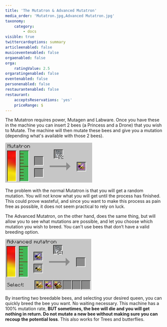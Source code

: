 ```yaml
---
title: 'The Mutatron & Advanced Mutatron'
media_order: 'Mutatron.jpg,Advanced Mutatron.jpg'
taxonomy:
    category:
        - docs
visible: true
twittercardoptions: summary
articleenabled: false
musiceventenabled: false
orgaenabled: false
orga:
    ratingValue: 2.5
orgaratingenabled: false
eventenabled: false
personenabled: false
restaurantenabled: false
restaurant:
    acceptsReservations: 'yes'
    priceRange: $
---
```


The Mutatron requires power, Mutagen and Labware. Once you have these in the machine you can insert 2 bees (a Princess and a Drone) that you wish to Mutate. The machine will then mutate these bees and give you a mutation (depending what's available with those 2 bees). 

![](Mutatron.jpg)

The problem with the normal Mutatron is that you will get a random mutation. You will not know what you will get until the process has finished. This could prove wasteful, and since you want to make this process as pain free as possible, it does not seem practical to rely on luck.

The Advanced Mutatron, on the other hand, does the same thing, but will allow you to see what mutations are possible, and let you choose which mutation you wish to breed. You can't use bees that don’t have a valid breeding option.

![](Advanced%20Mutatron.jpg)

By inserting two breedable bees, and selecting your desired queen, you can quickly breed the bee you want. No waiting necessary. This machine has a 100% mutation rate, **BUT sometimes, the bee will die and you will get nothing in return. Do not mutate a new bee without making sure you can recoup the potential loss**. This also works for Trees and butterflies.



